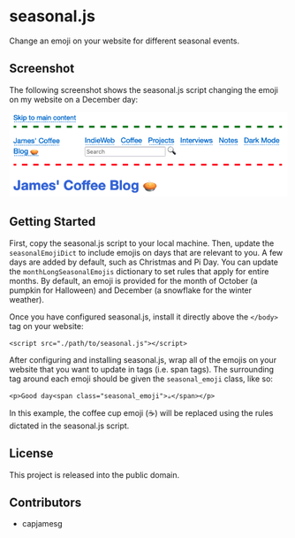 # seasonal.js

Change an emoji on your website for different seasonal events.

## Screenshot

The following screenshot shows the seasonal.js script changing the emoji on my website on a December day:

![Screenshot of my website](screenshot.png)

## Getting Started

First, copy the seasonal.js script to your local machine. Then, update the `seasonalEmojiDict` to include emojis on days that are relevant to you. A few days are added by default, such as Christmas and Pi Day. You can update the `monthLongSeasonalEmojis` dictionary to set rules that apply for entire months. By default, an emoji is provided for the month of October (a pumpkin for Halloween) and December (a snowflake for the winter weather).

Once you have configured seasonal.js, install it directly above the `</body>` tag on your website:

    <script src="./path/to/seasonal.js"></script>

After configuring and installing seasonal.js, wrap all of the emojis on your website that you want to update in tags (i.e. span tags). The surrounding tag around each emoji should be given the `seasonal_emoji` class, like so:

    <p>Good day<span class="seasonal_emoji">☕</span></p>

In this example, the coffee cup emoji (☕) will be replaced using the rules dictated in the seasonal.js script.

## License

This project is released into the public domain.

## Contributors

- capjamesg
